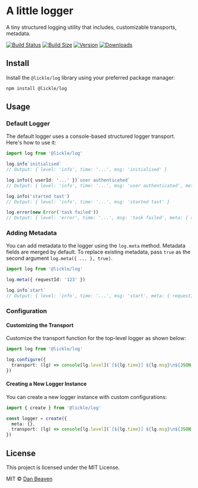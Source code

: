 # A little logger

A tiny structured logging utility that includes, customizable transports, metadata.

[![Build Status](https://img.shields.io/github/actions/workflow/status/Pingid/lickle-log/test.yml?branch=main&style=flat&colorA=000000&colorB=000000)](https://github.com/Pingid/lickle-log/actions?query=workflow:Test)
[![Build Size](https://img.shields.io/bundlephobia/minzip/@lickle/log?label=bundle%20size&style=flat&colorA=000000&colorB=000000)](https://bundlephobia.com/result?p=@lickle/log)
[![Version](https://img.shields.io/npm/v/@lickle/log?style=flat&colorA=000000&colorB=000000)](https://www.npmjs.com/package/@lickle/log)
[![Downloads](https://img.shields.io/npm/dt/@lickle/log.svg?style=flat&colorA=000000&colorB=000000)](https://www.npmjs.com/package/@lickle/log)

## Install

Install the `@lickle/log` library using your preferred package manager:

```bash
npm install @lickle/log
```

## Usage

### Default Logger

The default logger uses a console-based structured logger transport. Here's how to use it:

```typescript
import log from '@lickle/log'

log.info`initialised`
// Output: { level: 'info', time: '...', msg: 'initialised' }

log.info({ userId: '...' })`user authenticated`
// Output: { level: 'info', time: '...', msg: 'user authenticated', meta: { userId: '...' } }

log.info('started tast')
// Output: { level: 'info', time: '...', msg: 'started tast' }

log.error(new Error('task failed'))
// Output: { level: 'error', time: '...', msg: 'task failed', meta: { stack: '...' } }
```

### Adding Metadata

You can add metadata to the logger using the `log.meta` method. Metadata fields are merged by default. To replace existing metadata, pass `true` as the second argument `log.meta({ ... }, true)`.

```typescript
import log from '@lickle/log'

log.meta({ requestId: '123' })

log.info`start`
// Output: { level: 'info', time: '...', msg: 'start', meta: { requestId: '123' } }
```

### Configuration

#### Customizing the Transport

Customize the transport function for the top-level logger as shown below:

```typescript
import log from '@lickle/log'

log.configure({
  transport: (lg) => console[lg.level](`[${lg.time}] ${lg.msg}\n${JSON.stringify(lg.meta)}`),
})
```

#### Creating a New Logger Instance

You can create a new logger instance with custom configurations:

```typescript
import { create } from '@lickle/log'

const logger = create({
  meta: {},
  transport: (lg) => console[lg.level](`[${lg.time}] ${lg.msg}\n${JSON.stringify(lg.meta)}`),
})
```

## License

This project is licensed under the MIT License.

MIT © [Dan Beaven](https://github.com/Pingid)
